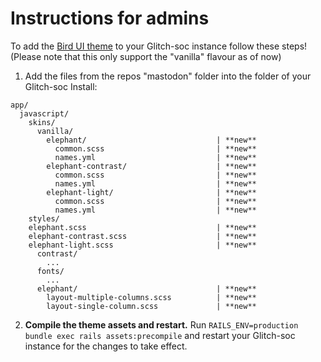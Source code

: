 # Instructions for admins

To add the [Bird UI theme](https://github.com/ronilaukkarinen/mastodon-bird-ui) to your Glitch-soc instance follow these steps!
(Please note that this only support the "vanilla" flavour as of now)


1. Add the files from the repos "mastodon" folder into the folder of your Glitch-soc Install:

```
app/
  javascript/
    skins/
      vanilla/
        elephant/                             | **new**
          common.scss                         | **new**
          names.yml                           | **new**
        elephant-contrast/                    | **new**
          common.scss                         | **new**
          names.yml                           | **new**
        elephant-light/                       | **new**
          common.scss                         | **new**
          names.yml                           | **new**
    styles/
    elephant.scss                             | **new**
    elephant-contrast.scss                    | **new**
    elephant-light.scss                       | **new**
      contrast/
        ...
      fonts/
        ...
      elephant/                               | **new**
        layout-multiple-columns.scss          | **new**
        layout-single-column.scss             | **new**
```

2. **Compile the theme assets and restart.** Run `RAILS_ENV=production bundle exec rails assets:precompile` and restart your Glitch-soc instance for the changes to take effect.
